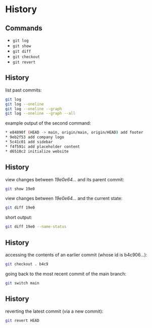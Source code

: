 # History

## Commands

- `git log`
- `git show`
- `git diff`
- `git checkout`
- `git revert`

## History

list past commits:

```bash
git log
git log --oneline
git log --oneline --graph
git log --oneline --graph --all
```

example output of the second command:

```bash
* e84890f (HEAD -> main, origin/main, origin/HEAD) add footer
* 9eb2f53 add company logo
* 5c41c01 add sidebar
* f4f591c add placeholder content
* d6510c2 initialize website
```

## History

view changes between _19e0e64..._ and its parent commit:

```bash
git show 19e0
```

view changes between _19e0e64..._ and the current state:

```bash
git diff 19e0
```

short output:

```bash
git diff 19e0 --name-status
```

## History

accessing the contents of an earlier commit (whose id is b4c906...):

```bash
git checkout . b4c9
```

going back to the most recent commit of the main branch:

```bash
git switch main
```

## History

reverting the latest commit (via a new commit):

```bash
git revert HEAD
```
